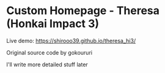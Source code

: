 # Custom Homepage - Theresa (Honkai Impact 3)
Live demo: https://shirooo39.github.io/theresa_hi3/

Original source code by gokoururi

I'll write more detailed stuff later
